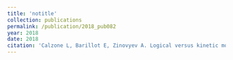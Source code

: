 ```yaml
---
title: 'notitle'
collection: publications
permalink: /publication/2018_pub082
year: 2018
date: 2018
citation: 'Calzone L, Barillot E, Zinovyev A. Logical versus kinetic modeling of biological networks: applications in cancer research. 2018. Current Opinion in Chemical Engineering 21, 22-31.'
---
```

